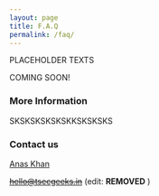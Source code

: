 ```yaml
---
layout: page
title: F.A.Q
permalink: /faq/
---
```


PLACEHOLDER TEXTS

COMING SOON!

### More Information

SKSKSKSKSKSKKSKSKSKS


### Contact us

[Anas Khan](https://in.linkedin.com/in/anxkhn)

~~hello@tsecgeeks.in~~ (edit: **REMOVED** )
